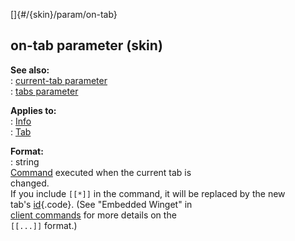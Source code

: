 []{#/{skin}/param/on-tab}    
## on-tab parameter (skin)    
**See also:**    
:   [current-tab parameter](/ref/%7Bskin%7D/param/current-tab/current-tab.md)    
:   [tabs parameter](/ref/%7Bskin%7D/param/tabs/tabs.md)    
<!-- -->    
**Applies to:**    
:   [Info](/ref/%7Bskin%7D/control/info/info.md)    
:   [Tab](/ref/%7Bskin%7D/control/tab/tab.md)    
<!-- -->    
**Format:**    
:   string    
[Command](/ref/%7Bskin%7D/commands/commands.md) executed when the current tab is    
changed.    
If you include `[[*]]` in the command, it will be replaced by the new    
tab\'s [id](/ref/%7Bskin%7D/param/id/id.md){.code}. (See \"Embedded Winget\" in    
[client commands](/ref/%7Bskin%7D/commands/commands.md) for more details on the    
`[[...]]` format.)  